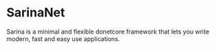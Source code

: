 # SarinaNet
Sarina is a minimal and flexible donetcore framework that lets you write modern, fast and easy use applications.
